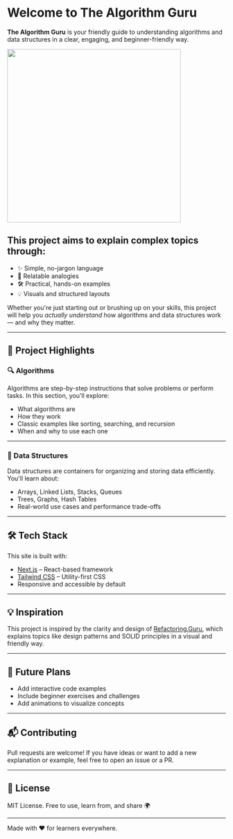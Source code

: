 # Welcome to The Algorithm Guru

**The Algorithm Guru** is your friendly guide to understanding algorithms and data structures in a clear, engaging, and beginner-friendly way.

<img src="https://github.com/user-attachments/assets/0dc2278d-e732-4132-8601-5ca6183ce0ff" width="400" />

<br/>

## This project aims to explain complex topics through:
- ✨ Simple, no-jargon language  
- 🧠 Relatable analogies  
- 🛠️ Practical, hands-on examples  
- 💡 Visuals and structured layouts  

Whether you're just starting out or brushing up on your skills, this project will help you *actually understand* how algorithms and data structures work — and why they matter.

---

## 🚀 Project Highlights

### 🔍 Algorithms

Algorithms are step-by-step instructions that solve problems or perform tasks. In this section, you'll explore:
- What algorithms are
- How they work
- Classic examples like sorting, searching, and recursion
- When and why to use each one

---

### 🧱 Data Structures

Data structures are containers for organizing and storing data efficiently. You'll learn about:
- Arrays, Linked Lists, Stacks, Queues
- Trees, Graphs, Hash Tables
- Real-world use cases and performance trade-offs

---

## 🛠️ Tech Stack

This site is built with:

- [Next.js](https://nextjs.org/) – React-based framework
- [Tailwind CSS](https://tailwindcss.com/) – Utility-first CSS
- Responsive and accessible by default

---

## 💡 Inspiration

This project is inspired by the clarity and design of [Refactoring.Guru](https://refactoring.guru/), which explains topics like design patterns and SOLID principles in a visual and friendly way.

---

## 📌 Future Plans

- Add interactive code examples  
- Include beginner exercises and challenges  
- Add animations to visualize concepts  

---

## 📬 Contributing

Pull requests are welcome! If you have ideas or want to add a new explanation or example, feel free to open an issue or a PR.

---

## 📖 License

MIT License. Free to use, learn from, and share 🌍

---

Made with ❤️ for learners everywhere.
